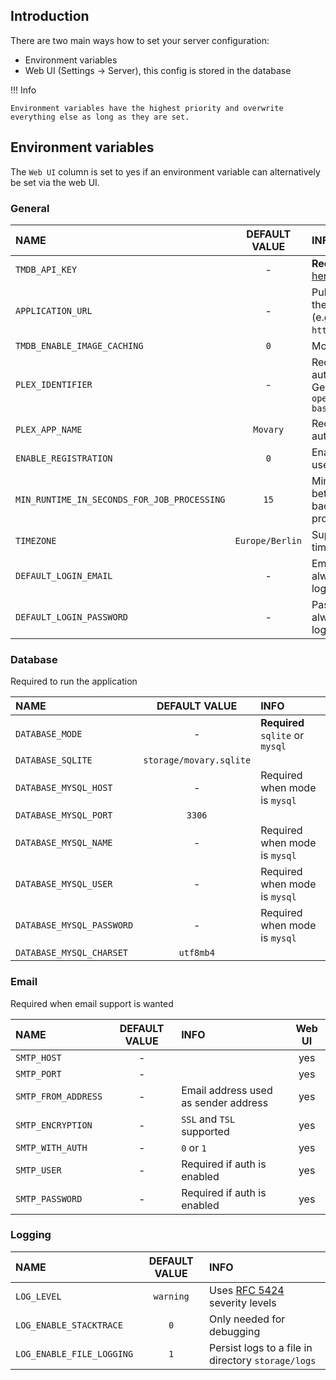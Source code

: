## Introduction

There are two main ways how to set your server configuration:

- Environment variables
- Web UI (Settings -> Server), this config is stored in the database

!!! Info

    Environment variables have the highest priority and overwrite everything else as long as they are set.

## Environment variables

The `Web UI` column is set to yes if an environment variable can alternatively be set via the web UI.

### General

| NAME                                        |  DEFAULT VALUE  | INFO                                                                           | Web UI |
|:--------------------------------------------|:---------------:|:-------------------------------------------------------------------------------|:------:|
| `TMDB_API_KEY`                              |        -        | **Required** (get key [here](https://www.themoviedb.org/settings/api))         |  yes   |
| `APPLICATION_URL`                           |        -        | Public base url of the application (e.g. `htttp://localhost`)                  |  yes   |
| `TMDB_ENABLE_IMAGE_CACHING`                 |       `0`       | More info [here](features/tmdb-data.md#image-cache)                            |        |
| `PLEX_IDENTIFIER`                           |        -        | Required for Plex authentication. Generate with e.g. `openssl rand -base64 32` |        |
| `PLEX_APP_NAME`                             |    `Movary`     | Required for Plex authentication                                               |        |
| `ENABLE_REGISTRATION`                       |       `0`       | Enables public user registration                                               |        |
| `MIN_RUNTIME_IN_SECONDS_FOR_JOB_PROCESSING` |      `15`       | Minimum time between background jobs processing                                |        |
| `TIMEZONE`                                  | `Europe/Berlin` | Supported timezones [here](https://www.php.net/manual/en/timezones.php)        |        |
| `DEFAULT_LOGIN_EMAIL`                       |        -        | Email address to always autofill on login page                                 |        |
| `DEFAULT_LOGIN_PASSWORD`                    |        -        | Password to always autofill on login page                                      |        |

### Database

Required to run the application

| NAME                      |      DEFAULT VALUE      | INFO                             |
|:--------------------------|:-----------------------:|:---------------------------------|
| `DATABASE_MODE`           |            -            | **Required** `sqlite` or `mysql` |
| `DATABASE_SQLITE`         | `storage/movary.sqlite` |                                  |
| `DATABASE_MYSQL_HOST`     |            -            | Required when mode is `mysql`    |
| `DATABASE_MYSQL_PORT`     |         `3306`          |                                  |
| `DATABASE_MYSQL_NAME`     |            -            | Required when mode is `mysql`    |
| `DATABASE_MYSQL_USER`     |            -            | Required when mode is `mysql`    |
| `DATABASE_MYSQL_PASSWORD` |            -            | Required when mode is `mysql`    |
| `DATABASE_MYSQL_CHARSET`  |        `utf8mb4`        |                                  |

### Email

Required when email support is wanted

| NAME                | DEFAULT VALUE | INFO                                 | Web UI |
|:--------------------|:-------------:|:-------------------------------------|:------:|
| `SMTP_HOST`         |       -       |                                      |  yes   |
| `SMTP_PORT`         |       -       |                                      |  yes   |
| `SMTP_FROM_ADDRESS` |       -       | Email address used as sender address |  yes   |
| `SMTP_ENCRYPTION`   |       -       | `SSL` and `TSL` supported            |  yes   |
| `SMTP_WITH_AUTH`    |       -       | `0` or `1`                           |  yes   |
| `SMTP_USER`         |       -       | Required if auth is enabled          |  yes   |
| `SMTP_PASSWORD`     |       -       | Required if auth is enabled          |  yes   |

### Logging

| NAME                      | DEFAULT VALUE | INFO                                                                           |
|:--------------------------|:-------------:|:-------------------------------------------------------------------------------|
| `LOG_LEVEL`               |   `warning`   | Uses [RFC 5424](https://datatracker.ietf.org/doc/html/rfc5424) severity levels |
| `LOG_ENABLE_STACKTRACE`   |      `0`      | Only needed for debugging                                                      |
| `LOG_ENABLE_FILE_LOGGING` |      `1`      | Persist logs to a file in directory `storage/logs`                             |
